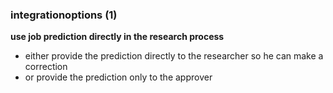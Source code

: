 ### integrationoptions (1)

**use job prediction directly in the research process**

- either provide the prediction directly to the researcher so he can make a correction
- or provide the prediction only to the approver